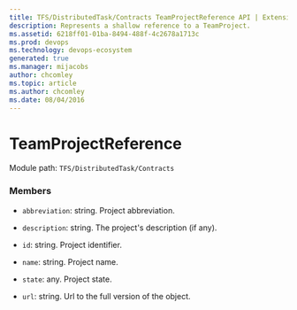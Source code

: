 ```yaml
---
title: TFS/DistributedTask/Contracts TeamProjectReference API | Extensions for Azure DevOps Services
description: Represents a shallow reference to a TeamProject.
ms.assetid: 6218ff01-01ba-8494-488f-4c2678a1713c
ms.prod: devops
ms.technology: devops-ecosystem
generated: true
ms.manager: mijacobs
author: chcomley
ms.topic: article
ms.author: chcomley
ms.date: 08/04/2016
---
```


# TeamProjectReference

Module path: `TFS/DistributedTask/Contracts`


### Members

* `abbreviation`: string. Project abbreviation.

* `description`: string. The project&#x27;s description (if any).

* `id`: string. Project identifier.

* `name`: string. Project name.

* `state`: any. Project state.

* `url`: string. Url to the full version of the object.

